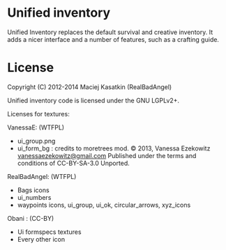 Unified inventory
=================

Unified Inventory replaces the default survival and creative inventory.
It adds a nicer interface and a number of features, such as a crafting guide.

License
=======

Copyright (C) 2012-2014 Maciej Kasatkin (RealBadAngel)

Unified inventory code is licensed under the GNU LGPLv2+.

Licenses for textures:

VanessaE: (WTFPL)
  * ui\_group.png
  * ui_form_bg : credits to moretrees mod.
	© 2013, Vanessa Ezekowitz <vanessaezekowitz@gmail.com>
		Published under the terms and conditions of CC-BY-SA-3.0 Unported.

RealBadAngel: (WTFPL)
  * Bags icons
  * ui_numbers
  * waypoints icons, ui_group, ui_ok, circular_arrows, xyz_icons

Obani : (CC-BY)
  * Ui formspecs textures
  * Every other icon


